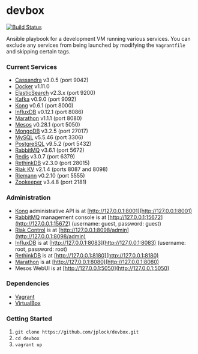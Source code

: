 devbox
======
[![Build Status](https://travis-ci.org/jplock/devbox.svg?branch=master)](https://travis-ci.org/jplock/devbox)

Ansible playbook for a development VM running various services. You can exclude any services from being launched by modifying the `Vagrantfile` and skipping certain tags.

### Current Services

* [Cassandra](http://cassandra.apache.org) v3.0.5 (port 9042)
* [Docker](https://www.docker.com) v1.11.0
* [ElasticSearch](https://www.elastic.co) v2.3.x (port 9200)
* [Kafka](http://kafka.apache.org) v0.9.0 (port 9092)
* [Kong](https://getkong.org) v0.6.1 (port 8000)
* [InfluxDB](https://influxdata.com/time-series-platform/influxdb/) v0.12.1 (port 8086)
* [Marathon](https://mesosphere.github.io/marathon/) v1.1.1 (port 8080)
* [Mesos](http://mesos.apache.org) v0.28.1 (port 5050)
* [MongoDB](https://www.mongodb.org) v3.2.5 (port 27017)
* [MySQL](http://dev.mysql.org) v5.5.46 (port 3306)
* [PostgreSQL](http://www.postgresql.org) v9.5.2 (port 5432)
* [RabbitMQ](http://www.rabbitmq.com) v3.6.1 (port 5672)
* [Redis](http://www.redis.io) v3.0.7 (port 6379)
* [RethinkDB](http://rethinkdb.com) v2.3.0 (port 28015)
* [Riak KV](http://basho.com/products/riak-kv/) v2.1.4 (ports 8087 and 8098)
* [Riemann](http://riemann.io) v0.2.10 (port 5555)
* [Zookeeper](http://zookeeper.apache.org) v3.4.8 (port 2181)

### Administration

* [Kong](https://getkong.org/docs/0.6.x/admin-api/) administrative API is at [http://127.0.0.1:8001](http://127.0.0.1:8001)
* [RabbitMQ](http://www.rabbitmq.com/management.html) management console is at [http://127.0.0.1:15672](http://127.0.0.1:15672) (username: guest, password: guest)
* [Riak Control](http://docs.basho.com/riak/latest/ops/advanced/riak-control/) is at [http://127.0.0.1:8098/admin](http://127.0.0.1:8098/admin)
* [InfluxDB](https://docs.influxdata.com/influxdb/v0.9/introduction/overview/) is at [http://127.0.0.1:8083](http://127.0.0.1:8083) (username: root, password: root)
* [RethinkDB](http://rethinkdb.com/docs/quickstart/) is at [http://127.0.0.1:8180](http://127.0.0.1:8180)
* [Marathon](https://mesosphere.github.io/marathon/docs/) is at [http://127.0.0.1:8080](http://127.0.0.1:8080)
* Mesos WebUI is at [http://127.0.0.1:5050](http://127.0.0.1:5050)

### Dependencies

* [Vagrant](http://www.vagrantup.com)
* [VirtualBox](https://www.virtualbox.org)

### Getting Started

1. `git clone https://github.com/jplock/devbox.git`
2. `cd devbox`
3. `vagrant up`
